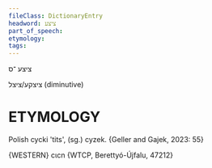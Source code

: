 ```yaml
---
fileClass: DictionaryEntry
headword: ציצע
part_of_speech: 
etymology: 
tags: 
---
```

ציצע
־ס

ציצקע/ציצל
(diminutive)

ETYMOLOGY
===========
Polish cycki 'tits', (sg.) cyzek. 
{Geller and Gajek, 2023: 55}

{WESTERN}
cɩcn {WTCP, Berettyó-Újfalu, 47212}
